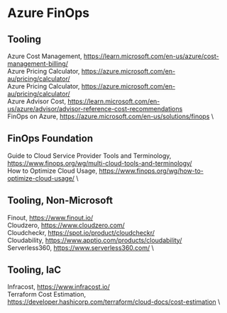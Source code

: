 # Azure FinOps

## Tooling
Azure Cost Management, https://learn.microsoft.com/en-us/azure/cost-management-billing/ \
Azure Pricing Calculator, https://azure.microsoft.com/en-au/pricing/calculator/ \
Azure Pricing Calculator, https://azure.microsoft.com/en-au/pricing/calculator/ \
Azure Advisor Cost, https://learn.microsoft.com/en-us/azure/advisor/advisor-reference-cost-recommendations \
FinOps on Azure, https://azure.microsoft.com/en-us/solutions/finops \

## FinOps Foundation
Guide to Cloud Service Provider Tools and Terminology, https://www.finops.org/wg/multi-cloud-tools-and-terminology/ \
How to Optimize Cloud Usage, https://www.finops.org/wg/how-to-optimize-cloud-usage/ \

## Tooling, Non-Microsoft
Finout,  https://www.finout.io/ \
Cloudzero, https://www.cloudzero.com/ \
Cloudcheckr, https://spot.io/product/cloudcheckr/ \
Cloudability, https://www.apptio.com/products/cloudability/ \
Serverless360, https://www.serverless360.com/ \

## Tooling, IaC
Infracost, https://www.infracost.io/ \
Terraform Cost Estimation, https://developer.hashicorp.com/terraform/cloud-docs/cost-estimation \
